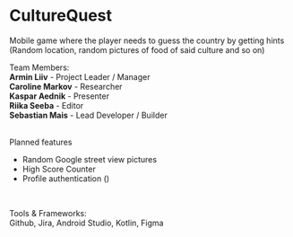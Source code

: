 # CultureQuest
Mobile game where the player needs to guess the country by getting hints (Random location, random pictures of food of said culture and so on)

Team Members:
<br/>
**Armin Liiv** - Project Leader / Manager
<br/>
**Caroline Markov** - Researcher
<br/>
**Kaspar Aednik** - Presenter
<br/>
**Riika Seeba** - Editor
<br/>
**Sebastian Mais** - Lead Developer / Builder
<br/>
<br/>

Planned features
<ul><li>Random Google street view pictures</li><li>High Score Counter</li><li>Profile authentication ()</li></ul>
<br/>

Tools & Frameworks:
<br/>
Github, Jira, Android Studio, Kotlin, Figma
